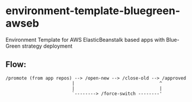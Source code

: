 # environment-template-bluegreen-awseb
Environment Template for AWS ElasticBeanstalk based apps with Blue-Green strategy deployment

## Flow:
```
/promote (from app repos) --> /open-new --> /close-old --> /approved
                         |                                ^
                         |                                |
                         `--------> /force-switch --------'
```
